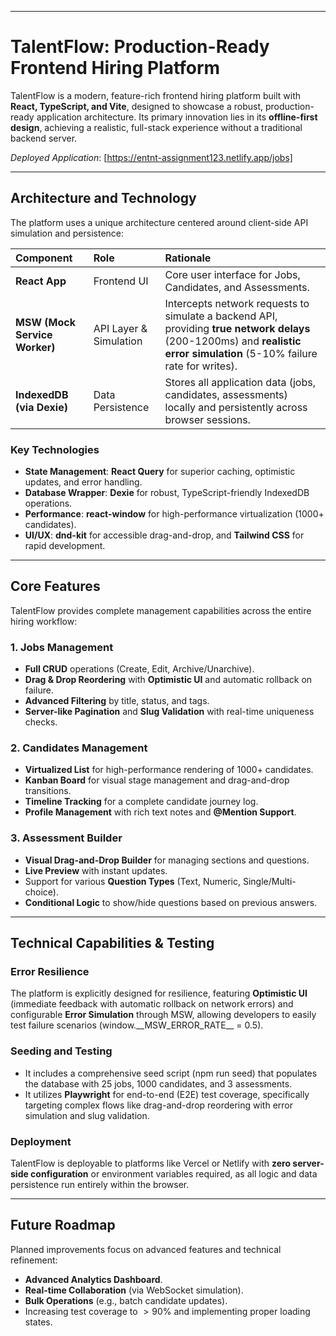 

***

# TalentFlow: Production-Ready Frontend Hiring Platform

TalentFlow is a modern, feature-rich frontend hiring platform built with **React, TypeScript, and Vite**, designed to showcase a robust, production-ready application architecture. Its primary innovation lies in its **offline-first design**, achieving a realistic, full-stack experience without a traditional backend server.

*Deployed Application*: [https://entnt-assignment123.netlify.app/jobs]

---

##  Architecture and Technology

The platform uses a unique architecture centered around client-side API simulation and persistence:

| Component | Role | Rationale |
| :--- | :--- | :--- |
| **React App** | Frontend UI | Core user interface for Jobs, Candidates, and Assessments. |
| **MSW (Mock Service Worker)** | API Layer & Simulation | Intercepts network requests to simulate a backend API, providing **true network delays** ($\text{200-1200ms}$) and **realistic error simulation** ($\text{5-10\%}$ failure rate for writes). |
| **IndexedDB (via Dexie)** | Data Persistence | Stores all application data ($\text{jobs, candidates, assessments}$) locally and persistently across browser sessions. |

### Key Technologies

* **State Management**: **React Query** for superior caching, optimistic updates, and error handling.
* **Database Wrapper**: **Dexie** for robust, TypeScript-friendly IndexedDB operations.
* **Performance**: **react-window** for high-performance virtualization (1000+ candidates).
* **UI/UX**: **dnd-kit** for accessible drag-and-drop, and **Tailwind CSS** for rapid development.

---

##  Core Features

TalentFlow provides complete management capabilities across the entire hiring workflow:

### **1. Jobs Management**
* **Full CRUD** operations (Create, Edit, Archive/Unarchive).
* **Drag & Drop Reordering** with **Optimistic UI** and automatic rollback on failure.
* **Advanced Filtering** by title, status, and tags.
* **Server-like Pagination** and **Slug Validation** with real-time uniqueness checks.

### **2. Candidates Management**
* **Virtualized List** for high-performance rendering of $\text{1000+}$ candidates.
* **Kanban Board** for visual stage management and drag-and-drop transitions.
* **Timeline Tracking** for a complete candidate journey log.
* **Profile Management** with rich text notes and **@Mention Support**.

### **3. Assessment Builder**
* **Visual Drag-and-Drop Builder** for managing sections and questions.
* **Live Preview** with instant updates.
* Support for various **Question Types** (Text, Numeric, Single/Multi-choice).
* **Conditional Logic** to show/hide questions based on previous answers.

---

##  Technical Capabilities & Testing

### **Error Resilience**
The platform is explicitly designed for resilience, featuring **Optimistic UI** (immediate feedback with automatic rollback on network errors) and configurable **Error Simulation** through MSW, allowing developers to easily test failure scenarios ($\text{window.__MSW_ERROR_RATE__ = 0.5}$).

### **Seeding and Testing**
* It includes a comprehensive seed script ($\text{npm run seed}$) that populates the database with $\text{25}$ jobs, $\text{1000}$ candidates, and $\text{3}$ assessments.
* It utilizes **Playwright** for end-to-end (E2E) test coverage, specifically targeting complex flows like drag-and-drop reordering with error simulation and slug validation.

### **Deployment**
TalentFlow is deployable to platforms like Vercel or Netlify with **zero server-side configuration** or environment variables required, as all logic and data persistence run entirely within the browser.

---

##  Future Roadmap

Planned improvements focus on advanced features and technical refinement:
* **Advanced Analytics Dashboard**.
* **Real-time Collaboration** (via WebSocket simulation).
* **Bulk Operations** (e.g., batch candidate updates).
* Increasing test coverage to $>\text{90\%}$ and implementing proper loading states.
